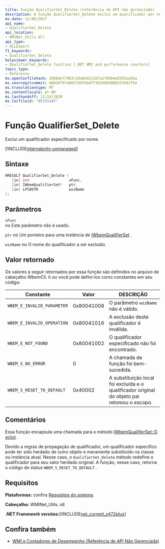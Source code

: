```yaml
---
title: Função QualifierSet_Delete (referência de API não gerenciada)
description: A função QualifierSet_Delete exclui um qualificador por nome.
ms.date: 11/06/2017
api_name:
- QualifierSet_Delete
api_location:
- WMINet_Utils.dll
api_type:
- DLLExport
f1_keywords:
- QualifierSet_Delete
helpviewer_keywords:
- QualifierSet_Delete function [.NET WMI and performance counters]
topic_type:
- Reference
ms.openlocfilehash: 2000de77903c3dabb43116fa1700b4ed393aeb5a
ms.sourcegitcommit: d8020797a6657d0fbbdff362b80300815f682f94
ms.translationtype: MT
ms.contentlocale: pt-BR
ms.lasthandoff: 11/24/2020
ms.locfileid: "95721147"
---
```

# <a name="qualifierset_delete-function"></a>Função QualifierSet_Delete

Exclui um qualificador especificado por nome.  

[!INCLUDE[internalonly-unmanaged](../../../../includes/internalonly-unmanaged.md)]
  
## <a name="syntax"></a>Sintaxe  
  
```cpp  
HRESULT QualifierSet_Delete (
   [in] int                  vFunc,
   [in] IWbemQualifierSet*   ptr,
   [in] LPCWSTR              wszName
);
```  

## <a name="parameters"></a>Parâmetros

`vFunc`  
no Este parâmetro não é usado.

`ptr` no Um ponteiro para uma instância de [IWbemQualifierSet](/windows/desktop/api/wbemcli/nn-wbemcli-iwbemqualifierset) .

`wszName` no O nome do qualificador a ser excluído.

## <a name="return-value"></a>Valor retornado

Os valores a seguir retornados por essa função são definidos no arquivo de cabeçalho *WbemCli. h* ou você pode defini-los como constantes em seu código:

|Constante  |Valor  |DESCRIÇÃO  |
|---------|---------|---------|
|`WBEM_E_INVALID_PARAMETER` | 0x80041008 | O parâmetro `wszName` não é válido. |
|`WBEM_E_INVALID_OPERATION` | 0x80041016 | A exclusão deste qualificador é inválida. |
|`WBEM_E_NOT_FOUND` | 0x80041002 | O qualificador especificado não foi encontrado. |
|`WBEM_S_NO_ERROR` | 0 | A chamada de função foi bem-sucedida.  |
| `WBEM_S_RESET_TO_DEFAULT` | 0x40002 | A substituição local foi excluída e o qualificador original do objeto pai retomou o escopo. |

## <a name="remarks"></a>Comentários

Essa função encapsula uma chamada para o método [IWbemQualifierSet::D xcluir](/windows/desktop/api/wbemcli/nf-wbemcli-iwbemqualifierset-delete) .

Devido a regras de propagação de qualificador, um qualificador específico pode ter sido herdado de outro objeto e meramente substituído na classe ou instância atual. Nesse caso, o `QualifierSet_Delete` método redefine o qualificador para seu valor herdado original. A função, nesse caso, retorna o código de status `WBEM_S_RESET_TO_DEFAULT` .

## <a name="requirements"></a>Requisitos  

 **Plataformas:** confira [Requisitos do sistema](../../get-started/system-requirements.md).  
  
 **Cabeçalho:** WMINet_Utils. idl  
  
 **.NET Framework versões:**[!INCLUDE[net_current_v472plus](../../../../includes/net-current-v472plus.md)]  
  
## <a name="see-also"></a>Confira também

- [WMI e Contadores de Desempenho (Referência de API Não Gerenciada)](index.md)
